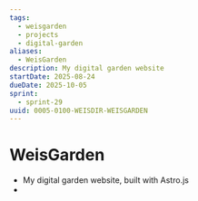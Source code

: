 ```yaml
---
tags:
  - weisgarden
  - projects
  - digital-garden
aliases:
  - WeisGarden
description: My digital garden website
startDate: 2025-08-24
dueDate: 2025-10-05
sprint:
  - sprint-29
uuid: 0005-0100-WEISDIR-WEISGARDEN
---
```

# WeisGarden
- My digital garden website, built with Astro.js
- 